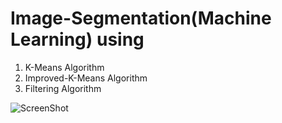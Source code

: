 # Image-Segmentation(Machine Learning) using
1) K-Means Algorithm
2) Improved-K-Means Algorithm
3) Filtering Algorithm

![ScreenShot](https://cloud.githubusercontent.com/assets/8839131/12535002/5a982504-c299-11e5-9821-76bdb2acd7e7.png)
